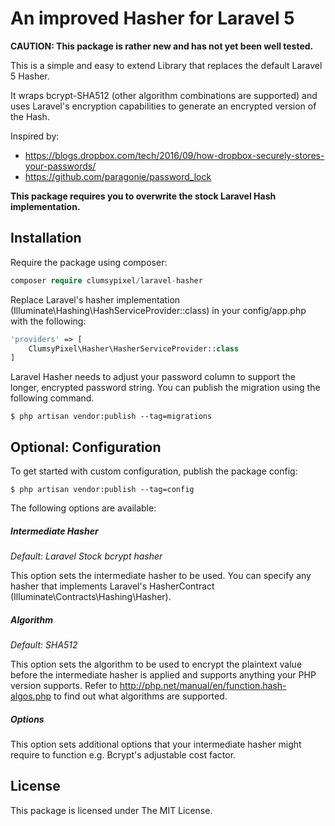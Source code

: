 # An improved Hasher for Laravel 5
**CAUTION: This package is rather new and has not yet been well tested.**

This is a simple and easy to extend Library that replaces the default Laravel 5 Hasher.

It wraps bcrypt-SHA512 (other algorithm combinations are supported) and uses Laravel's encryption capabilities to generate an encrypted version of the Hash.

Inspired by:
- https://blogs.dropbox.com/tech/2016/09/how-dropbox-securely-stores-your-passwords/
- https://github.com/paragonie/password_lock

**This package requires you to overwrite the stock Laravel Hash implementation.**

## Installation
Require the package using composer:
```php
composer require clumsypixel/laravel-hasher
```

Replace Laravel's hasher implementation (Illuminate\Hashing\HashServiceProvider::class) in your config/app.php with the following:
```php
'providers' => [
    ClumsyPixel\Hasher\HasherServiceProvider::class
]
```

Laravel Hasher needs to adjust your password column to support the longer, encrypted password string. You can publish the migration using the following command.
```shell
$ php artisan vendor:publish --tag=migrations
```


## Optional: Configuration
To get started with custom configuration, publish the package config:
```shell
$ php artisan vendor:publish --tag=config
```
The following options are available:
##### Intermediate Hasher
*Default: Laravel Stock bcrypt hasher*

This option sets the intermediate hasher to be used.
You can specify any hasher that implements Laravel's HasherContract (Illuminate\Contracts\Hashing\Hasher).

##### Algorithm
*Default: SHA512*

This option sets the algorithm to be used to encrypt the plaintext value before the intermediate hasher is applied and supports anything your PHP version supports.
Refer to http://php.net/manual/en/function.hash-algos.php to find out what algorithms are supported.

##### Options
This option sets additional options that your intermediate hasher might require to function e.g. Bcrypt's adjustable cost factor.

## License
This package is licensed under The MIT License.